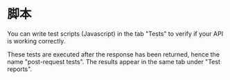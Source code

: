 # 脚本

You can write test scripts (Javascript) in the tab "Tests" to verify if your API is working correctly.

These tests are executed after the response has been returned, hence the name "post-request tests". The results appear in the same tab under "Test reports".